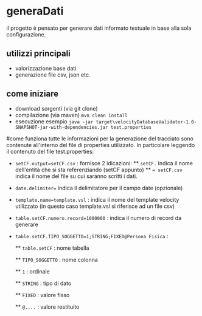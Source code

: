 # generaDati
il progetto è pensato per generare dati informato testuale in base alla sola configurazione.
## utilizzi principali
* valorizzazione base dati
* generazione file csv, json etc.

## come iniziare

* download sorgenti (via git clone)
* compilazione (via maven) `mvn clean install`
* esecuzione esempio `java -jar target\velocityDatabaseValidator-1.0-SNAPSHOT-jar-with-dependencies.jar test.properties`

#come funziona
tutte le informazioni per la generazione del tracciato sono contenute all'interno del file di properties utilizzato. In particolare leggendo il contenuto del file test.properties:

* `setCF.output=setCF.csv`  : fornisce 2 idicazioni:
   **  `setCF.` indica il nome dell'entità che si sta referenziando (setCF appunto) 
   **  `= setCF.csv` indica il nome del file su cui saranno scritti i dati.
* `date.delimiter=` indica il delimitatore per il campo date (opzionale)
* `template.name=template.vsl` : indica il nome del template velocity utilizzato (in questo caso template.vsl si riferisce ad un file csv)
*  `table.setCF.numero.record=1000000` : indica il numero di record da generare
*  `table.setCF.TIPO_SOGGETTO=1;STRING;FIXED@Persona Fisica` : 

    ** `table.setCF` : nome tabella
	
	** `TIPO_SOGGETTO` : nome colonna
	
	** `1` : ordinale 
	
	** `STRING` : tipo di dato  
	
	** `FIXED`  : valore fisso 
	
    ** `@....`  : valore restituito
	







